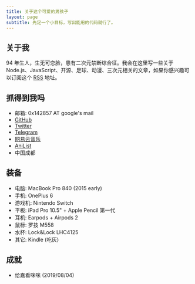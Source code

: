 ```yaml
---
title: 关于这个可爱的男孩子
layout: page
subtitle: 先定一个小目标，写出能用的代码就行了。
---
```


## 关于我

94 年生人，生无可恋脸，患有二次元禁断综合征。我会在这里写一些关于 Node.js、JavaScript、开源、足球、动漫、三次元相关的文章，如果你感兴趣可以订阅这个 <a href="/atom.xml">RSS</a> 地址。

## 抓得到我吗

- 邮箱: 0x142857 AT google's mail
- [GitHub](https://github.com/egoist)
- [Twitter](https://twitter.com/_egoistlily)
- [Telegram](https://t.me/koyuki55)
- [网易云音乐](http://music.163.com/#/user/home?id=12579252)
- [AniList](https://anilist.co/user/egoistlily/)
- 中国成都

## 装备

- 电脑: MacBook Pro 840 (2015 early)
- 手机: OnePlus 6
- 游戏机: Nintendo Switch
- 平板: iPad Pro 10.5" + Apple Pencil 第一代
- 耳机: Earpods + Airpods 2
- 鼠标: 罗技 M558
- 水杯: Lock&Lock LHC4125
- 其它: Kindle (吃灰)

## 成就

- 给嘉看咪咪 (2019/08/04)
